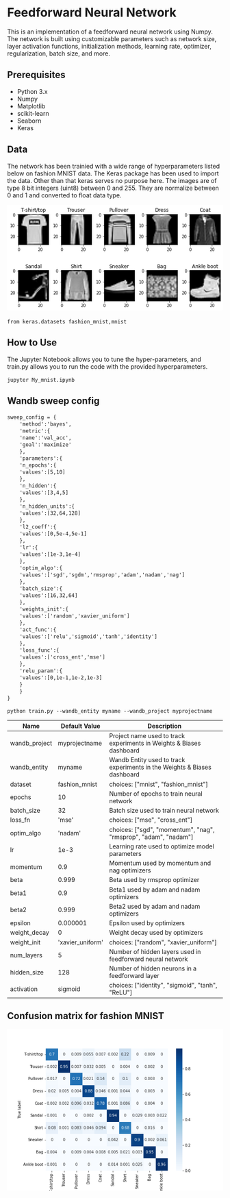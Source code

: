 # Feedforward Neural Network
This is an implementation of a feedforward neural network using Numpy. The network is built using customizable parameters such as network size, layer activation functions, initialization methods, learning rate, optimizer, regularization, batch size, and more.

## Prerequisites
- Python 3.x
- Numpy
- Matplotlib
- scikit-learn
- Seaborn
- Keras

## Data
The network has been trainied with a wide range of hyperparameters listed below on fashion MNIST data. The Keras package has been used to import the data. Other than that keras serves no purpose here. The images are of type 8 bit integers (uint8) between 0 and 255. They are normalize between 0 and 1 and converted to float data type.

![alt text](https://github.com/Vishwanath1999/cs6901_assignment1/blob/master/fashion_mnist.png)

```
from keras.datasets fashion_mnist,mnist
```

## How to Use
The Jupyter Notebook allows you to tune the hyper-parameters, and train.py allows you to run the code with the provided hyperparameters.

```
jupyter My_mnist.ipynb
```
## Wandb sweep config
```
sweep_config = {
    'method':'bayes',
    'metric':{
    'name':'val_acc',
    'goal':'maximize'
    },
    'parameters':{
    'n_epochs':{
    'values':[5,10]
    },
    'n_hidden':{
    'values':[3,4,5]
    },
    'n_hidden_units':{
    'values':[32,64,128]
    },
    'l2_coeff':{
    'values':[0,5e-4,5e-1]
    },
    'lr':{
    'values':[1e-3,1e-4]
    },
    'optim_algo':{
    'values':['sgd','sgdm','rmsprop','adam','nadam','nag']
    },
    'batch_size':{
    'values':[16,32,64]
    },
    'weights_init':{
    'values':['random','xavier_uniform']
    },
    'act_func':{
    'values':['relu','sigmoid','tanh','identity']
    },
    'loss_func':{
    'values':['cross_ent','mse']
    },
    'relu_param':{
    'values':[0,1e-1,1e-2,1e-3]
    }
    }
}

```
```
python train.py --wandb_entity myname --wandb_project myprojectname
```
| Name | Default Value | Description |
| -------- | -------- | -------- |
|wandb_project|myprojectname|Project name used to track experiments in Weights & Biases dashboard|
|wandb_entity|myname|Wandb Entity used to track experiments in the Weights & Biases dashboard|
|dataset|fashion_mnist|choices: ["mnist", "fashion_mnist"]|
|epochs|10|Number of epochs to train neural network|
|batch_size|32|Batch size used to train neural network|
|loss_fn|'mse'|choices: ["mse", "cross_ent"]|
|optim_algo|'nadam'|choices: ["sgd", "momentum", "nag", "rmsprop", "adam", "nadam"]|
|lr|1e-3|Learning rate used to optimize model parameters|
|momentum|0.9|Momentum used by momentum and nag optimizers|
|beta|0.999|Beta used by rmsprop optimizer|
|beta1|0.9|Beta1 used by adam and nadam optimizers|
|beta2|0.999|Beta2 used by adam and nadam optimizers|
|epsilon|0.000001|Epsilon used by optimizers|
|weight_decay|0|Weight decay used by optimizers|
|weight_init|'xavier_uniform'|choices: ["random", "xavier_uniform"]|
|num_layers|5|Number of hidden layers used in feedforward neural network|
|hidden_size|128|Number of hidden neurons in a feedforward layer|
|activation|sigmoid|choices: ["identity", "sigmoid", "tanh", "ReLU"]|

## Confusion matrix for fashion MNIST
![alt text](https://github.com/Vishwanath1999/cs6901_assignment1/blob/master/confusion_matrix.png)